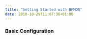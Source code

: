 ```yaml
---
title: "Getting Started with BPMON"
date: 2018-10-29T11:07:36+01:00
---
```


### Basic Configuration
